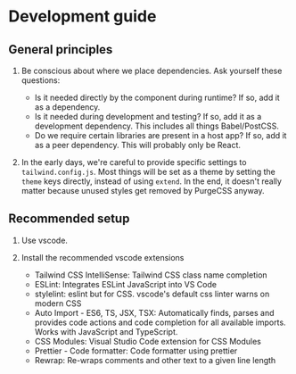 # Development guide

## General principles

1. Be conscious about where we place dependencies. Ask yourself these questions:

   - Is it needed directly by the component during runtime? If so, add it as a
     dependency.
   - Is it needed during development and testing? If so, add it as a development
     dependency. This includes all things Babel/PostCSS.
   - Do we require certain libraries are present in a host app? If so, add it as a peer
     dependency. This will probably only be React.

2. In the early days, we're careful to provide specific settings to `tailwind.config.js`.
   Most things will be set as a theme by setting the `theme` keys directly, instead of
   using `extend`. In the end, it doesn't really matter because unused styles get removed
   by PurgeCSS anyway.

## Recommended setup

1. Use vscode.

2. Install the recommended vscode extensions

   - Tailwind CSS IntelliSense: Tailwind CSS class name completion
   - ESLint: Integrates ESLint JavaScript into VS Code
   - stylelint: eslint but for CSS. vscode's default css linter warns on modern CSS
   - Auto Import - ES6, TS, JSX, TSX: Automatically finds, parses and provides code
     actions and code completion for all available imports. Works with JavaScript and
     TypeScript.
   - CSS Modules: Visual Studio Code extension for CSS Modules
   - Prettier - Code formatter: Code formatter using prettier
   - Rewrap: Re-wraps comments and other text to a given line length
